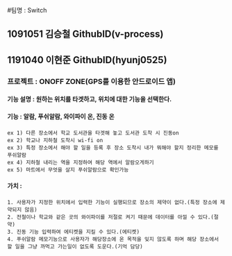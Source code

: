 ﻿#팀명 : Switch

## 1091051 김승철 GithubID(v-process)
## 1191040 이현준 GithubID(hyunj0525)

### 프로젝트 : ONOFF ZONE(GPS를 이용한 안드로이드 앱)

#### 기능 설명 : 원하는 위치를 타겟하고, 위치에 대한 기능을 선택한다.

#### 기능 :  알람, 푸쉬알람, 와이파이 온, 진동 온

	ex 1) 다른 장소에서 학교 도서관을 타겟해 놓고 도서관 도착 시 진동on
	ex 2) 학교나 지하철 도착시 wi-fi on
	ex 3) 특정 장소에서 해야 할 일을 등록 후 장소 도착시 내가 뭐해야 할지 정리한 메모를 푸쉬알람
	ex 4) 지하철 내리는 역을 지정하여 해당 역에서 알람오게하기
	ex 5) 마트에서 무엇을 살지 푸쉬알람으로 확인가능

#### 가치 :  
	1. 사용자가 지정한 위치에서 입력한 기능이 실행되므로 장소의 제약이 없다.(특정 장소에 제약되지 않음)  
	2. 전철이나 학교와 같은 곳의 와이파이를 저절로 켜기 때문에 데이터를 아낄 수 있다.(절약)  
	3. 진동 기능 입력하여 에티켓을 지킬 수 있다.(에티켓)  
	4. 푸쉬알람 메모기능으로 사용자가 해당장소에 온 목적을 잊지 않도록 하며 해당 장소에서 할 일을 그냥 까먹고 가는일이 없도록 도운다.(기억 담당)  
